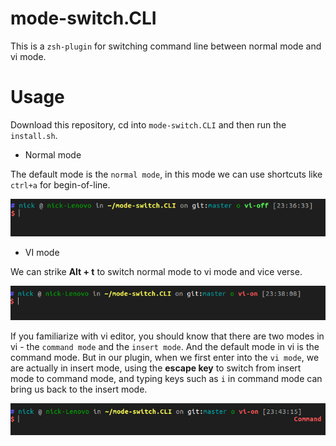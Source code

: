 # mode-switch.CLI
This is a `zsh-plugin` for switching command line between normal mode and vi mode.

# Usage
Download this repository, cd into `mode-switch.CLI` and then run the `install.sh`.

- Normal mode

The default mode is the `normal mode`, in this mode we can use shortcuts like `ctrl+a` for begin-of-line.

![normal_mode](https://github.com/Gyumeijie/assets/blob/master/mode-switch.CLI/normal_mode.png)

- VI mode

We can strike **Alt + t** to switch normal mode to vi mode and vice verse.

![vi_mode](https://github.com/Gyumeijie/assets/blob/master/mode-switch.CLI/vi_mode.png)

If you familiarize with vi editor, you should know that there are two modes in vi - the `command mode` and the `insert mode`. And the default mode in vi is the command mode. But in our plugin, when we first enter into the `vi mode`, we are actually in insert mode, using the **escape key** to switch from insert mode to command mode, and typing keys such as `i` in  command mode can bring us back to the insert mode.

![vi_command](https://github.com/Gyumeijie/assets/blob/master/mode-switch.CLI/vi_command.png)
